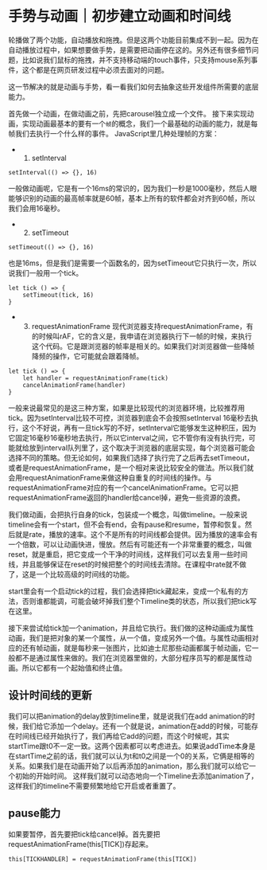 # 手势与动画｜初步建立动画和时间线

轮播做了两个功能，自动播放和拖拽。但是这两个功能目前集成不到一起。因为在自动播放过程中，如果想要做手势，是需要把动画停在这的。另外还有很多细节问题，比如说我们鼠标的拖拽，并不支持移动端的touch事件，只支持mouse系列事件，这个都是在网页研发过程中必须去面对的问题。

这一节解决的就是动画与手势，看一看我们如何去抽象这些开发组件所需要的底层能力。

首先做一个动画，在做动画之前，先把carousel独立成一个文件。
接下来实现动画，实现动画最基本的要有一个`帧`的概念，我们一个最基础的动画的能力，就是每帧我们去执行一个什么样的事件。
JavaScript里几种处理帧的方案：
- 1. setInterval
```
setInterval(() => {}, 16)
```
一般做动画呢，它是有一个16ms的常识的，因为我们一秒是1000毫秒，然后人眼能够识别的动画的最高帧率就是60帧，基本上所有的软件都会对齐到60帧，所以我们会用16毫秒。

- 2. setTimeout
```
setTimeout(() => {}, 16)
```
也是16ms，但是我们是需要一个函数名的，因为setTimeout它只执行一次，所以说我们一般用一个tick。
``` 
let tick () => {
    setTimeout(tick, 16)
}
```
- 3. requestAnimationFrame
现代浏览器支持requestAnimationFrame，有的时候叫rAF，它的含义是，我申请在浏览器执行下一帧的时候，来执行这个代码。它是跟浏览器的帧率是相关的。如果我们对浏览器做一些降帧降频的操作，它可能就会跟着降帧。
``` 
let tick () => {
    let handler = requestAnimationFrame(tick)
    cancelAnimationFrame(handler)
}
```
一般来说最常见的是这三种方案，如果是比较现代的浏览器环境，比较推荐用tick。因为setInterval比较不可控，浏览器到底会不会按照setInterval 16毫秒去执行，这个不好说，再有一旦tick写的不好，setInterval它能够发生这种积压，因为它固定16毫秒16毫秒地去执行，所以它interval之间，它不管你有没有执行完，可能就给放到interval队列里了，这个取决于浏览器的底层实现，每个浏览器可能会选择不同的策略。但无论如何，如果我们选择了执行完了之后再去setTimeout，或者是requestAnimationFrame，是一个相对来说比较安全的做法。所以我们就会用requestAnimationFrame来做这种自重复的时间线的操作。与requestAnimationFrame对应的有一个cancelAnimationFrame。它可以把requestAnimationFrame返回的handler给cancel掉，避免一些资源的浪费。

我们做动画，会把执行自身的tick，包装成一个概念，叫做timeline。一般来说timeline会有一个start，但不会有end，会有pause和resume，暂停和恢复。然后就是rate，播放的速率。这个不是所有的时间线都会提供。因为播放的速率会有一个倍数，可以让动画快进，慢放。然后有可能还有一个非常重要的概念，叫做reset，就是重启，把它变成一个干净的时间线，这样我们可以去复用一些时间线，并且能够保证在reset的时候把整个的时间线去清除。在课程中rate就不做了，这是一个比较高级的时间线的功能。

start里会有一个启动tick的过程，我们会选择把tick藏起来，变成一个私有的方法，否则谁都能调，可能会破坏掉我们整个Timeline类的状态，所以我们把tick写在这里。


接下来尝试给tick加一个animation，并且给它执行。我们做的这种动画成为属性动画，我们是把对象的某一个属性，从一个值，变成另外一个值。与属性动画相对应的还有帧动画，就是每秒来一张图片，比如迪士尼那些动画都属于帧动画，它一般都不是通过属性来做的。我们在浏览器里做的，大部分程序员写的都是属性动画。所以它都有一个起始值和终止值。

## 设计时间线的更新
我们可以把animation的delay放到timeline里，就是说我们在add animation的时候，我们给它添加一个delay。还有一个就是说，animation在add的时候，可能存在时间线已经开始执行了，我们再给它add的问题，而这个时候呢，其实startTime跟t0不一定一致。这两个因素都可以考虑进去。如果说addTime本身是在startTime之前的话，我们就可以认为t和t0之间是一个0的关系，它俩是相等的关系。如果我们是在动画开始了以后再添加的animation，那么我们就可以给它一个初始的开始时间。 
这样我们就可以动态地向一个Timeline去添加animation了，这样我们的timeline不需要频繁地给它开启或者重置了。

## pause能力
如果要暂停，首先要把tick给cancel掉。首先要把requestAnimationFrame(this[TICK])存起来。
```
this[TICKHANDLER] = requestAnimationFrame(this[TICK])
```